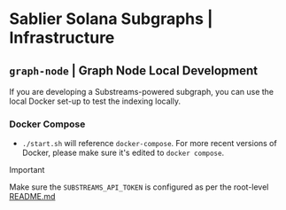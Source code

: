 # Sablier Solana Subgraphs | Infrastructure

## `graph-node` | Graph Node Local Development

If you are developing a Substreams-powered subgraph, you can use the local Docker set-up to test the indexing locally.

### Docker Compose

- `./start.sh` will reference `docker-compose`. For more recent versions of Docker, please make sure it's edited to `docker compose`.

> [!important]
> Make sure the `SUBSTREAMS_API_TOKEN` is configured as per the root-level [README.md](../../README.md)
